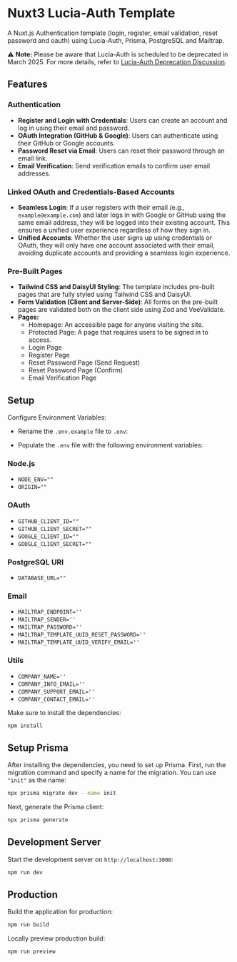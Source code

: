 # Nuxt3 Lucia-Auth Template

A Nuxt.js Authentication template (login, register, email validation, reset password and oauth) using Lucia-Auth, Prisma, PostgreSQL and Mailtrap.

⚠️ **Note:** Please be aware that Lucia-Auth is scheduled to be deprecated in March 2025. For more details, refer to [Lucia-Auth Deprecation Discussion](https://github.com/lucia-auth/lucia/discussions/1714).

## Features

### Authentication
- **Register and Login with Credentials**: Users can create an account and log in using their email and password.
- **OAuth Integration (GitHub & Google)**: Users can authenticate using their GitHub or Google accounts.
- **Password Reset via Email**: Users can reset their password through an email link.
- **Email Verification**: Send verification emails to confirm user email addresses.

### Linked OAuth and Credentials-Based Accounts
- **Seamless Login**: If a user registers with their email (e.g., `example@example.com`) and later logs in with Google or GitHub using the same email address, they will be logged into their existing account. This ensures a unified user experience regardless of how they sign in.
- **Unified Accounts**: Whether the user signs up using credentials or OAuth, they will only have one account associated with their email, avoiding duplicate accounts and providing a seamless login experience.

### Pre-Built Pages
- **Tailwind CSS and DaisyUI Styling**: The template includes pre-built pages that are fully styled using Tailwind CSS and DaisyUI.
- **Form Validation (Client and Server-Side)**: All forms on the pre-built pages are validated both on the client side using Zod and VeeValidate.
- **Pages:**
  - Homepage: An accessible page for anyone visiting the site.
  - Protected Page: A page that requires users to be signed in to access.
  - Login Page
  - Register Page
  - Reset Password Page (Send Request)
  - Reset Password Page (Confirm)
  - Email Verification Page

## Setup

Configure Environment Variables:

- Rename the `.env.example` file to `.env`:

- Populate the `.env` file with the following environment variables:

### Node.js
- `NODE_ENV=""`
- `ORIGIN=""`

### OAuth
- `GITHUB_CLIENT_ID=""`
- `GITHUB_CLIENT_SECRET=""`
- `GOOGLE_CLIENT_ID=""`
- `GOOGLE_CLIENT_SECRET=""`

### PostgreSQL URI
- `DATABASE_URL=""`

### Email
- `MAILTRAP_ENDPOINT=''`
- `MAILTRAP_SENDER=''`
- `MAILTRAP_PASSWORD=''`
- `MAILTRAP_TEMPLATE_UUID_RESET_PASSWORD=''`
- `MAILTRAP_TEMPLATE_UUID_VERIFY_EMAIL=''`

### Utils
- `COMPANY_NAME=''`
- `COMPANY_INFO_EMAIL=''`
- `COMPANY_SUPPORT_EMAIL=''`
- `COMPANY_CONTACT_EMAIL=''`

Make sure to install the dependencies:

```bash
npm install
```

## Setup Prisma

After installing the dependencies, you need to set up Prisma. First, run the migration command and specify a name for the migration. You can use `"init"` as the name:

```bash
npx prisma migrate dev --name init
```

Next, generate the Prisma client:

```bash
npx prisma generate
```

## Development Server

Start the development server on `http://localhost:3000`:

```bash
npm run dev
```

## Production

Build the application for production:

```bash
npm run build
```

Locally preview production build:

```bash
npm run preview
```
